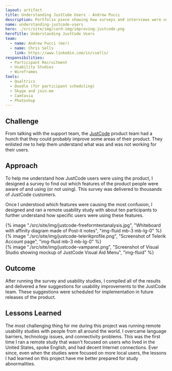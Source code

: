```yaml
---
layout: artifact
title: Understanding JustCode Users - Andrew Pucci
description: Portfolio piece showing how surveys and interviews were used to understand JustCode users.
name: understanding-justcode-users
hero: ./src/site/img/card-img/improving-justcode.png
heroTitle: Understanding JustCode Users
team:
  - name: Andrew Pucci (me!)
  - name: Chris Sells
    link: https://www.linkedin.com/in/csells/
responsibilities:
  - Participant Recruitment
  - Usability Studies
  - Wireframes
tools:
  - Qualtrics
  - Doodle (for participant scheduling)
  - Skype and join.me
  - Camtasia
  - Photoshop
---
```


## Challenge
From talking with the support team, the [JustCode](http://www.telerik.com/products/justcode.aspx) product team had a hunch that they could probably improve some areas of their product. They enlisted me to help them understand what was and was not working for their users.

## Approach
To help me understand how JustCode users were using the product, I designed a survey to find out which features of the product people were aware of and using (or not using). This survey was delivered to thousands of JustCode customers.

Once I understood which features were causing the most confusion, I designed and ran a remote usability study with about ten participants to further understand how specific users were using these features.

<div class="row">
  <div class="col-lg-4">
    {% image "./src/site/img/justcode-freeformtextanalysis.jpg", "Whiteboard with affinity diagram made of Post-it notes", "img-fluid mb-3 mb-lg-0" %}
  </div>
  <div class="col-lg-4 mb-3 mb-lg-0">
    {% image "./src/site/img/justcode-telerikprofile.png", "Screenshot of Telerik Account page", "img-fluid mb-3 mb-lg-0" %}
  </div>
  <div class="col-lg-4 mb-3 mb-lg-0">
    {% image "./src/site/img/justcode-vampanel.png", "Screenshot of Visual Studio showing mockup of JustCode Visual Aid Menu", "img-fluid" %}
  </div>
</div>

## Outcome
After running the survey and usability studies, I compiled all of the results and delivered a few suggestions for usability improvements to the JustCode team. These suggestions were scheduled for implementation in future releases of the product.

## Lessons Learned
The most challenging thing for me during this project was running remote usability studies with people from all around the world. I overcame language barriers, technology issues, and connectivity problems. This was the first time I ran a remote study that wasn't focused on users who lived in the United States, spoke English, and had decent Internet connections. Ever since, even when the studies were focused on more local users, the lessons I had learned on this project have me better prepared for study abnormalities.
